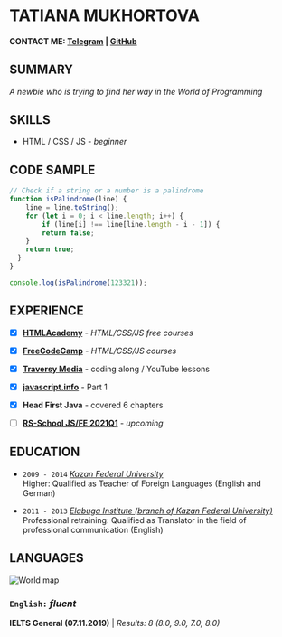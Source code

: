 # TATIANA MUKHORTOVA


#### CONTACT ME: [Telegram](https://t.me/katiadeo) | [GitHub](https://github.com/katiadeo)


## SUMMARY
*A newbie who is trying to find her way in the World of Programming*  


## SKILLS
* HTML / CSS / JS - *beginner*


## CODE SAMPLE

```javascript
// Check if a string or a number is a palindrome 
function isPalindrome(line) {
	line = line.toString();
	for (let i = 0; i < line.length; i++) {
		if (line[i] !== line[line.length - i - 1]) {
  		return false;
  	}
    return true;
  }
}

console.log(isPalindrome(123321));
```

## EXPERIENCE

- [x] [**HTMLAcademy**](https://htmlacademy.ru/study) - *HTML/CSS/JS free courses*
- [x] [**FreeCodeCamp**](https://www.freecodecamp.org/learn/) - *HTML/CSS/JS courses*
- [x] [**Traversy Media**](https://www.traversymedia.com/) - coding along / YouTube lessons
- [x] [**javascript.info**](https://javascript.info/) - Part 1
- [x] **Head First Java** - covered 6 chapters
- [ ] [**RS-School JS/FE 2021Q1**](https://rs.school/js/) - *upcoming*


## EDUCATION
- `2009 - 2014`
[_Kazan Federal University_](https://kpfu.ru/eng)  
Higher:
Qualified as Teacher of Foreign Languages (English and German)

- `2011 - 2013`
[_Elabuga Institute (branch of Kazan Federal University)_](https://kpfu.ru/eng/academic-units/all-institutes-and-faculties/elabuga-institute)  
Professional retraining:
Qualified as Translator in the field of professional communication (English)


## LANGUAGES
![World map](https://github.com/katiadeo/images/blob/main/world_map.bmp)

### `English:` _fluent_  
 __IELTS General (07.11.2019)__ | _Results: 8 (8.0, 9.0, 7.0, 8.0)_  
